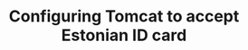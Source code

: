 ---
layout: post
title: "Configuring Tomcat to accept Estonian ID card"
excerpt: ""
modified: 2013-09-20 18:17:21 +0300
categories: articles
tags: []
image:
  feature: 
  credit: 
  creditlink: 
comments: true
share: true
published: false
---